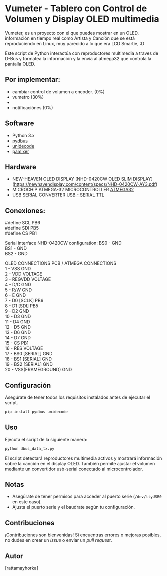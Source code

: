   


# Vumeter - Tablero con Control de Volumen y Display OLED multimedia 

Vumeter, es un proyecto con el que puedes mostrar en un OLED, información en tiempo real como Artista y Cancíón que se está reproduciendo en Linux, muy parecido a lo que era LCD Smartie, :D

Este script de Python interactúa con reproductores multimedia a traves de D-Bus y formatea la información y la envía al atmega32 que controla la pantalla OLED.

## Por implementar:
- cambiar control de volumen a encoder. (0%)
-   vumetro (30%)
- 
- notificaciónes (0%)

## Software

- Python 3.x
- [pydbus](https://pypi.org/project/pydbus/)
- [unidecode](https://pypi.org/project/Unidecode/)
- [pamixer](https://man.archlinux.org/man/pamixer.1)

## Hardware

- NEW-HEAVEN OLED DISPLAY [NHD-0420CW OLED SLIM DISPLAY] (https://newhavendisplay.com/content/specs/NHD-0420CW-AY3.pdf)
- MICROCHIP ATMEGA-32 MICROCONTROLLER [ATMEGA32](https://ww1.microchip.com/downloads/en/DeviceDoc/doc2503.pdf)
- USB SERIAL CONVERTER [USB - SERIAL TTL ](https://www.tostatronic.com/product/convertidor-ttl-pl2303-usb-to-rs232-ttl-converter/?gad_source=1&gclid=Cj0KCQiA67CrBhC1ARIsACKAa8TZjBnonuWXY4yLTC7wkeTdMWY1l-ocxSXjfy_Q063HC-wARc6UHUAaAhSuEALw_wcB)

## Conexiones: 

#define SCL PB6  
#define SDI PB5  
#define CS PB1  

Serial interface NHD-0420CW configuration:
BS0 - GND  
BS1 - GND  
BS2 - GND  

OLED CONNECTIONS  PCB / ATMEGA CONNECTIONS   
1  - VSS              GND  
2  - VDD              VOLTAGE  
3  - REGVDD           VOLTAGE  
4  - D/C              GND  
5  - R/W              GND  
6  - E                GND  
7  - D0 [SCLK]        PB6  
8  - D1 [SDI]         PB5  
9  - D2               GND  
10 - D3               GND  
11 - D4               GND  
12 - D5               GND  
13 - D6               GND  
14 - D7               GND  
15 - CS               PB1  
16 - RES              VOLTAGE  
17 - BS0 [SERIAL]     GND  
18 - BS1 [SERIAL]     GND  
19 - BS2 [SERIAL]     GND  
20 - VSS(FRAMEGROUND) GND  

## Configuración

Asegúrate de tener todos los requisitos instalados antes de ejecutar el script.

```bash
pip install pydbus unidecode
```
## Uso

Ejecuta el script de la siguiente manera:

```bash
python dbus_data_tx.py
```

El script detectará reproductores multimedia activos y mostrará información sobre la canción en el display OLED. También permite ajustar el volumen mediante un convertidor usb-serial conectado al microcontrolador.

## Notas

- Asegúrate de tener permisos para acceder al puerto serie (`/dev/ttyUSB0` en este caso).
- Ajusta el puerto serie y el baudrate según tu configuración.

## Contribuciones

¡Contribuciones son bienvenidas! Si encuentras errores o mejoras posibles, no dudes en crear un *issue* o enviar un *pull request*.

## Autor

[rattamayhorka]



